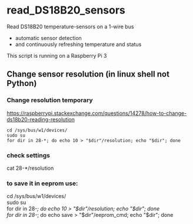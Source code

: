 # read_DS18B20_sensors

Read DS18B20 temperature-sensors on a 1-wire bus
- automatic sensor detection 
- and continuously refreshing temperature and status

This script is running on a Raspberry Pi 3


## Change sensor resolution (in linux shell not Python)
### Change resolution temporary
https://raspberrypi.stackexchange.com/questions/14278/how-to-change-ds18b20-reading-resolution

``` shell
cd /sys/bus/w1/devices/  
sudo su  
for dir in 28-*; do echo 10 > "$dir"/resolution; echo "$dir"; done  
```

### check settings
cat 28-*/resolution  

### to save it in eeprom use:
cd /sys/bus/w1/devices/  
sudo su  
for dir in 28-*; do echo 10   > "$dir"/resolution; echo "$dir"; done  
for dir in 28-*; do echo save > "$dir"/eeprom_cmd; echo "$dir"; done  

